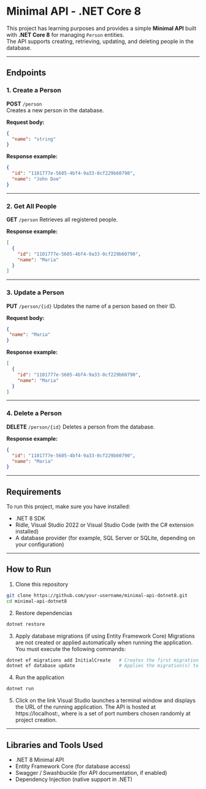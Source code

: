 # Minimal API - .NET Core 8

This project has learning purposes and provides a simple **Minimal API** built with **.NET Core 8** for managing `Person` entities.  
The API supports creating, retrieving, updating, and deleting people in the database.

---

## Endpoints

### 1. Create a Person
**POST** `/person`  
Creates a new person in the database.

**Request body:**
```json
{
  "name": "string"
}
```

**Response example:**
```json
{
  "id": "1101777e-5605-4bf4-9a33-0cf229b60790",
  "name": "John Doe"
}
```

---

### 2. Get All People

**GET** `/person`
Retrieves all registered people.

**Response example:**
```json
[
  {
    "id": "1101777e-5605-4bf4-9a33-0cf229b60790",
    "name": "Maria"
  }
]
```

---

### 3. Update a Person

**PUT** `/person/{id}`
Updates the name of a person based on their ID.

**Request body:**
```json
{
 "name": "Maria"
}
```

**Response example:**
```json
[
  {
    "id": "1101777e-5605-4bf4-9a33-0cf229b60790",
    "name": "Maria"
  }
]
```

---

### 4. Delete a Person
**DELETE** `/person/{id}`
Deletes a person from the database.

**Response example:**
```json
{
  "id": "1101777e-5605-4bf4-9a33-0cf229b60790",
  "name": "Maria"
}
```

---

## Requirements
To run this project, make sure you have installed:

- .NET 8 SDK
- Ridle, Visual Studio 2022 or Visual Studio Code (with the C# extension installed)
- A database provider (for example, SQL Server or SQLite, depending on your configuration)

---

## How to Run

1. Clone this repository
```bash
git clone https://github.com/your-username/minimal-api-dotnet8.git
cd minimal-api-dotnet8
```

2. Restore dependencias
```bash
dotnet restore
```

3. Apply database migrations (if using Entity Framework Core)
Migrations are not created or applied automatically when running the application.
You must execute the following commands:
```bash
dotnet ef migrations add InitialCreate   # Creates the first migration (only once)
dotnet ef database update                # Applies the migration(s) to the database
```

4. Run the application
```bash
dotnet run
```

5. Click on the link
Visual Studio launches a terminal window and displays the URL of the running application. The API is hosted at https://localhost:<port>, where <port> is a set of port numbers chosen randomly at project creation.

---

## Libraries and Tools Used

- .NET 8 Minimal API
- Entity Framework Core (for database access)
- Swagger / Swashbuckle (for API documentation, if enabled)
- Dependency Injection (native support in .NET)
